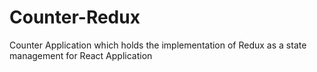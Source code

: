 # Counter-Redux
Counter Application which holds the implementation of Redux as a state management for React Application
